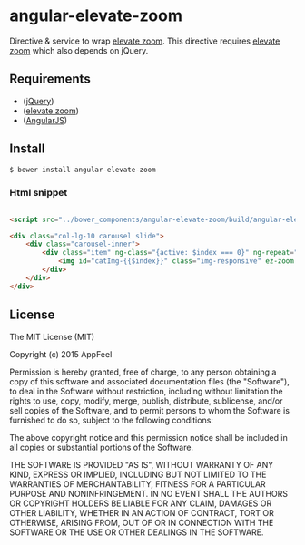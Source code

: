 angular-elevate-zoom
========================

Directive & service to wrap [elevate zoom](http://www.elevateweb.co.uk/image-zoom/examples). This directive requires [elevate zoom](https://github.com/elevateweb/elevatezoom) which also depends on jQuery.

## Requirements
- ([jQuery](http://jquery.com/))
- ([elevate zoom](https://github.com/elevateweb/elevatezoom))
- ([AngularJS](http://angularjs.org/))

## Install

```bash
$ bower install angular-elevate-zoom
```

### Html snippet

```html

<script src="../bower_components/angular-elevate-zoom/build/angular-elevate-zoom.min.js"></script>

<div class="col-lg-10 carousel slide">
    <div class="carousel-inner">
        <div class="item" ng-class="{active: $index === 0}" ng-repeat="image in images">
            <img id="catImg-{{$index}}" class="img-responsive" ez-zoom ng-src="{{image.catalog}}" alt="{{image.alt}}" title="{{image.alt}}" ez-zoom-config="{'tint':true, 'tintColour':'#F90', 'tintOpacity':0.5}" ez-zoom-image="{{selectedCarouselImage == $index ? image.zoom : ''}}">
        </div>
    </div>
</div>

```

## License
The MIT License (MIT)

Copyright (c) 2015 AppFeel

Permission is hereby granted, free of charge, to any person obtaining a copy
of this software and associated documentation files (the "Software"), to deal
in the Software without restriction, including without limitation the rights
to use, copy, modify, merge, publish, distribute, sublicense, and/or sell
copies of the Software, and to permit persons to whom the Software is
furnished to do so, subject to the following conditions:

The above copyright notice and this permission notice shall be included in all
copies or substantial portions of the Software.

THE SOFTWARE IS PROVIDED "AS IS", WITHOUT WARRANTY OF ANY KIND, EXPRESS OR
IMPLIED, INCLUDING BUT NOT LIMITED TO THE WARRANTIES OF MERCHANTABILITY,
FITNESS FOR A PARTICULAR PURPOSE AND NONINFRINGEMENT. IN NO EVENT SHALL THE
AUTHORS OR COPYRIGHT HOLDERS BE LIABLE FOR ANY CLAIM, DAMAGES OR OTHER
LIABILITY, WHETHER IN AN ACTION OF CONTRACT, TORT OR OTHERWISE, ARISING FROM,
OUT OF OR IN CONNECTION WITH THE SOFTWARE OR THE USE OR OTHER DEALINGS IN THE
SOFTWARE.
